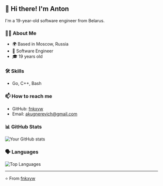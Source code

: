 
## 👋 Hi there! I'm Anton

I'm a 19-year-old software engineer from Belarus.

### 👨‍💻 About Me

- 🌍 Based in Moscow, Russia
- 💼 Software Engineer
- 🎓 19 years old

### 🛠️ Skills

- Go, C++, Bash


### 📫 How to reach me

- GitHub: [fnkxyw](https://github.com/fnkxyw)
- Email: akugnerevich@gmail.com

### 📊 GitHub Stats

![Your GitHub stats](https://github-readme-stats.vercel.app/api?username=fnkxyw&show_icons=true&theme=dracula)

### 🗣️ Languages

![Top Languages](https://github-readme-stats.vercel.app/api/top-langs/?username=fnkxyw&layout=compact&theme=radical)

---

⭐️ From [fnkxyw](https://github.com/fxnkyw)

